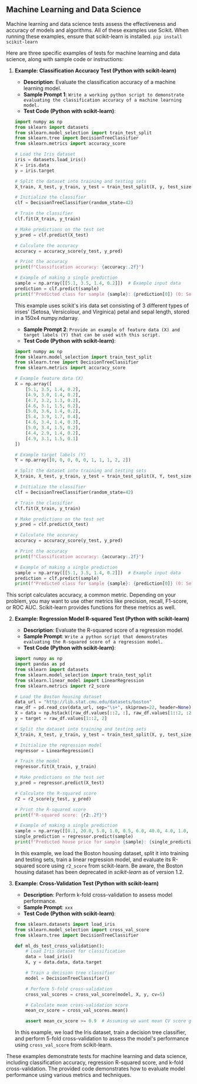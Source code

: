 ## Machine Learning and Data Science
Machine learning and data science tests assess the effectiveness and accuracy of models and algorithms. All of these examples use Scikit. When running these examples, ensure that scikit-learn is installed. ```pip install scikit-learn```

Here are three specific examples of tests for machine learning and data science, along with sample code or instructions:

1. **Example: Classification Accuracy Test (Python with scikit-learn)**

   - **Description**: Evaluate the classification accuracy of a machine learning model.
   - **Sample Prompt 1**: ```Write a working python script to demonstrate evaluating the classification accuracy of a machine learning model.```
   - **Test Code (Python with scikit-learn)**:  

   ```python
   import numpy as np
   from sklearn import datasets
   from sklearn.model_selection import train_test_split
   from sklearn.tree import DecisionTreeClassifier
   from sklearn.metrics import accuracy_score
   
   # Load the Iris dataset
   iris = datasets.load_iris()
   X = iris.data
   y = iris.target
   
   # Split the dataset into training and testing sets
   X_train, X_test, y_train, y_test = train_test_split(X, y, test_size=0.3, random_state=42)
   
   # Initialize the classifier
   clf = DecisionTreeClassifier(random_state=42)
   
   # Train the classifier
   clf.fit(X_train, y_train)
   
   # Make predictions on the test set
   y_pred = clf.predict(X_test)
   
   # Calculate the accuracy
   accuracy = accuracy_score(y_test, y_pred)
   
   # Print the accuracy
   print(f"Classification accuracy: {accuracy:.2f}")
   
   # Example of making a single prediction
   sample = np.array([[5.1, 3.5, 1.4, 0.2]])  # Example input data
   prediction = clf.predict(sample)
   print(f"Predicted class for sample {sample}: {prediction[0]} (0: Setosa, 1: Versicolor, 2: Virginica)")
   ```
   This example uses scikit's iris data set consisting of 3 different types of irises’ (Setosa, Versicolour, and Virginica) petal and sepal length, stored in a 150x4 numpy.ndarray.

   - **Sample Prompt 2**: ```Provide an example of feature data (X) and target labels (Y) that can be used with this script.```
   - **Test Code (Python with scikit-learn)**:
   ```python
   import numpy as np
   from sklearn.model_selection import train_test_split
   from sklearn.tree import DecisionTreeClassifier
   from sklearn.metrics import accuracy_score
   
   # Example feature data (X)
   X = np.array([
       [5.1, 3.5, 1.4, 0.2],
       [4.9, 3.0, 1.4, 0.2],
       [4.7, 3.2, 1.3, 0.2],
       [4.6, 3.1, 1.5, 0.2],
       [5.0, 3.6, 1.4, 0.2],
       [5.4, 3.9, 1.7, 0.4],
       [4.6, 3.4, 1.4, 0.3],
       [5.0, 3.4, 1.5, 0.2],
       [4.4, 2.9, 1.4, 0.2],
       [4.9, 3.1, 1.5, 0.1]
   ])
   
   # Example target labels (Y)
   Y = np.array([0, 0, 0, 0, 0, 1, 1, 1, 2, 2])
   
   # Split the dataset into training and testing sets
   X_train, X_test, y_train, y_test = train_test_split(X, Y, test_size=0.3, random_state=42)
   
   # Initialize the classifier
   clf = DecisionTreeClassifier(random_state=42)
   
   # Train the classifier
   clf.fit(X_train, y_train)
   
   # Make predictions on the test set
   y_pred = clf.predict(X_test)
   
   # Calculate the accuracy
   accuracy = accuracy_score(y_test, y_pred)
   
   # Print the accuracy
   print(f"Classification accuracy: {accuracy:.2f}")
   
   # Example of making a single prediction
   sample = np.array([[5.1, 3.5, 1.4, 0.2]])  # Example input data
   prediction = clf.predict(sample)
   print(f"Predicted class for sample {sample}: {prediction[0]} (0: Setosa, 1: Versicolor, 2: Virginica)")
   ```

This script calculates accuracy, a common metric. Depending on your problem, you may want to use other metrics like precision, recall, F1-score, or ROC AUC. Scikit-learn provides functions for these metrics as well.


2. **Example: Regression Model R-squared Test (Python with scikit-learn)**

   - **Description**: Evaluate the R-squared score of a regression model.
   - **Sample Prompt**: ```Write a python script that demonstrates evaluating the R-squared score of a regression model.```
   - **Test Code (Python with scikit-learn)**:

   ```python
   import numpy as np
   import pandas as pd
   from sklearn import datasets
   from sklearn.model_selection import train_test_split
   from sklearn.linear_model import LinearRegression
   from sklearn.metrics import r2_score
   
   # Load the Boston housing dataset
   data_url = "http://lib.stat.cmu.edu/datasets/boston"
   raw_df = pd.read_csv(data_url, sep="\s+", skiprows=22, header=None)
   X = data = np.hstack([raw_df.values[::2, :], raw_df.values[1::2, :2]])
   y = target = raw_df.values[1::2, 2]
   
   # Split the dataset into training and testing sets
   X_train, X_test, y_train, y_test = train_test_split(X, y, test_size=0.3, random_state=42)
   
   # Initialize the regression model
   regressor = LinearRegression()
   
   # Train the model
   regressor.fit(X_train, y_train)
   
   # Make predictions on the test set
   y_pred = regressor.predict(X_test)
   
   # Calculate the R-squared score
   r2 = r2_score(y_test, y_pred)
   
   # Print the R-squared score
   print(f"R-squared score: {r2:.2f}")
   
   # Example of making a single prediction
   sample = np.array([[0.1, 20.0, 5.0, 1.0, 0.5, 6.0, 40.0, 4.0, 1.0, 300.0, 15.0, 400.0, 5.0]])  # Example input data
   single_prediction = regressor.predict(sample)
   print(f"Predicted house price for sample {sample}: {single_prediction[0]:.2f}")
   ```

   In this example, we load the Boston housing dataset, split it into training and testing sets, train a linear regression model, and evaluate its R-squared score using `r2_score` from scikit-learn. Be aware, the Boston housing dataset has been deprecated in _scikit-learn_ as of version 1.2.

3. **Example: Cross-Validation Test (Python with scikit-learn)**

   - **Description**: Perform k-fold cross-validation to assess model performance.
   - **Sample Prompt**: ```xxx```
   - **Test Code (Python with scikit-learn)**:

   ```python
   from sklearn.datasets import load_iris
   from sklearn.model_selection import cross_val_score
   from sklearn.tree import DecisionTreeClassifier

   def ml_ds_test_cross_validation():
       # Load Iris dataset for classification
       data = load_iris()
       X, y = data.data, data.target

       # Train a decision tree classifier
       model = DecisionTreeClassifier()

       # Perform 5-fold cross-validation
       cross_val_scores = cross_val_score(model, X, y, cv=5)

       # Calculate mean cross-validation score
       mean_cv_score = cross_val_scores.mean()

       assert mean_cv_score >= 0.9  # Assuming we want mean CV score greater than or equal to 90%
   ```

   In this example, we load the Iris dataset, train a decision tree classifier, and perform 5-fold cross-validation to assess the model's performance using `cross_val_score` from scikit-learn.

These examples demonstrate tests for machine learning and data science, including classification accuracy, regression R-squared score, and k-fold cross-validation. The provided code demonstrates how to evaluate model performance using various metrics and techniques.
